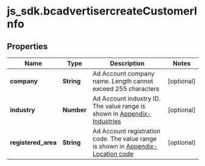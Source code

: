 # js_sdk.bcadvertisercreateCustomerInfo

## Properties
Name | Type | Description | Notes
------------ | ------------- | ------------- | -------------
**company** | **String** | Ad Account company name. Length cannot exceed 255 characters | [optional] 
**industry** | **Number** | Ad Account industry ID. The value range is shown in [Appendix-Industries](https://ads.tiktok.com/marketing_api/docs?id&#x3D;1739357589575681) | [optional] 
**registered_area** | **String** | Ad Account registration code. The value range is shown in [Appendix-Location code](https://ads.tiktok.com/marketing_api/docs?id&#x3D;1737585867307010) | [optional] 
